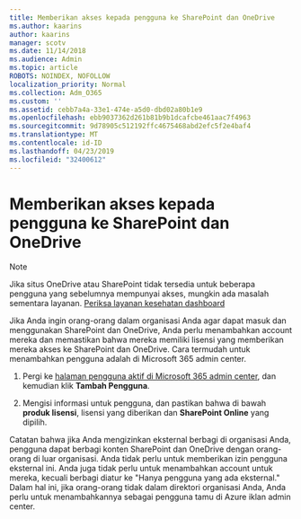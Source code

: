 ```yaml
---
title: Memberikan akses kepada pengguna ke SharePoint dan OneDrive
ms.author: kaarins
author: kaarins
manager: scotv
ms.date: 11/14/2018
ms.audience: Admin
ms.topic: article
ROBOTS: NOINDEX, NOFOLLOW
localization_priority: Normal
ms.collection: Adm_O365
ms.custom: ''
ms.assetid: cebb7a4a-33e1-474e-a5d0-dbd02a80b1e9
ms.openlocfilehash: ebb9037362d261b81b9b1dcafcbe461aac7f4963
ms.sourcegitcommit: 9d78905c512192ffc4675468abd2efc5f2e4baf4
ms.translationtype: MT
ms.contentlocale: id-ID
ms.lasthandoff: 04/23/2019
ms.locfileid: "32400612"
---
```

# <a name="give-users-access-to-sharepoint-and-onedrive"></a>Memberikan akses kepada pengguna ke SharePoint dan OneDrive

> [!NOTE]
> Jika situs OneDrive atau SharePoint tidak tersedia untuk beberapa pengguna yang sebelumnya mempunyai akses, mungkin ada masalah sementara layanan. [Periksa layanan kesehatan dashboard](https://portal.office.com/adminportal/home#/servicehealth)
  
Jika Anda ingin orang-orang dalam organisasi Anda agar dapat masuk dan menggunakan SharePoint dan OneDrive, Anda perlu menambahkan account mereka dan memastikan bahwa mereka memiliki lisensi yang memberikan mereka akses ke SharePoint dan OneDrive. Cara termudah untuk menambahkan pengguna adalah di Microsoft 365 admin center.
  
1. Pergi ke [halaman pengguna aktif di Microsoft 365 admin center](https://portal.office.com/adminportal/home#/users), dan kemudian klik **Tambah Pengguna**.
    
2. Mengisi informasi untuk pengguna, dan pastikan bahwa di bawah **produk lisensi**, lisensi yang diberikan dan **SharePoint Online** yang dipilih. 
    
Catatan bahwa jika Anda mengizinkan eksternal berbagi di organisasi Anda, pengguna dapat berbagi konten SharePoint dan OneDrive dengan orang-orang di luar organisasi. Anda tidak perlu untuk memberikan izin pengguna eksternal ini. Anda juga tidak perlu untuk menambahkan account untuk mereka, kecuali berbagi diatur ke "Hanya pengguna yang ada eksternal." Dalam hal ini, jika orang-orang tidak dalam direktori organisasi Anda, Anda perlu untuk menambahkannya sebagai pengguna tamu di Azure iklan admin center.
  

